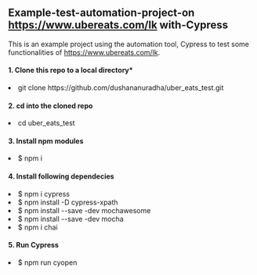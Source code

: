 ## Example-test-automation-project-on https://www.ubereats.com/lk with-Cypress 

This is an example project using the automation tool, Cypress to test some functionalities of https://www.ubereats.com/lk.

#### 1. Clone this repo to a local directory* 
<li> git clone https://github.com/dushananuradha/uber_eats_test.git 

#### 2. cd into the cloned repo 
<li> cd uber_eats_test

#### 3. Install npm modules 
<li> $ npm i

#### 4. Install following dependecies
<li> $ npm i cypress </br>
<li> $ npm install -D cypress-xpath </br>
<li> $ npm install --save -dev mochawesome </br>
<li> $ npm install --save -dev mocha</br>
<li> $ npm i chai </br>

#### 5. Run Cypress
<li> $ npm run cyopen



